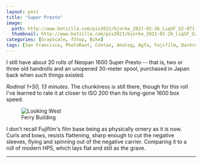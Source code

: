 ```yaml
---
layout: post
title: "Super Presto"
image:
  path: http://www.botzilla.com/pix2021/bjorke_2021-02-26_LiqSF_G2-071.jpg
  thumbnail: http://www.botzilla.com/pix2021/bjorke_2021-02-26_LiqSF_G2-071.jpg
categories: [GrayScale, fStop, Bike]
tags: [San Francisco, PhotoRant, Contax, Analog, Agfa, Fujifilm, Darkroom]
---
```


I still have about 20 rolls of Neopan 1600 Super Presto -- that is, two or three old handrolls and an unopened
30-meter spool, purchased in Japan back when such things existed.

_Rodinal 1+50, 13 minutes._ The chunkiness is still there, though for this roll I've learned to rate it at closer to ISO 200 than its long-gone 1600 box speed.

<figure class="align-center">
<img alt="Looking West" src="http://botzilla.com/pix2021/bjorke_2021-02-26_LiqSF_G2-072.jpg">
<figcaption>Ferry Building</figcaption>
</figure>

I don't recall Fujifilm's film base being as physically ornery as it is now. Curls and bows, resists flattening, sharp enough to cut the negative sleeves, flying and spinning out of the negative carrier. Comparing it to a roll of modern HP5, which lays flat and still as the grave.

<hr>
